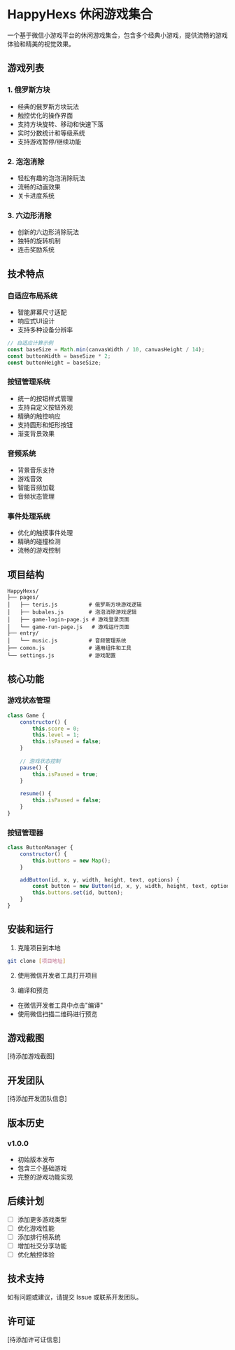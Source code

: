 # HappyHexs 休闲游戏集合

一个基于微信小游戏平台的休闲游戏集合，包含多个经典小游戏，提供流畅的游戏体验和精美的视觉效果。

## 游戏列表

### 1. 俄罗斯方块
- 经典的俄罗斯方块玩法
- 触控优化的操作界面
- 支持方块旋转、移动和快速下落
- 实时分数统计和等级系统
- 支持游戏暂停/继续功能

### 2. 泡泡消除
- 轻松有趣的泡泡消除玩法
- 流畅的动画效果
- 关卡进度系统

### 3. 六边形消除
- 创新的六边形消除玩法
- 独特的旋转机制
- 连击奖励系统

## 技术特点

### 自适应布局系统
- 智能屏幕尺寸适配
- 响应式UI设计
- 支持多种设备分辨率

```javascript
// 自适应计算示例
const baseSize = Math.min(canvasWidth / 10, canvasHeight / 14);
const buttonWidth = baseSize * 2;
const buttonHeight = baseSize;
```

### 按钮管理系统
- 统一的按钮样式管理
- 支持自定义按钮外观
- 精确的触控响应
- 支持圆形和矩形按钮
- 渐变背景效果

### 音频系统
- 背景音乐支持
- 游戏音效
- 智能音频加载
- 音频状态管理

### 事件处理系统
- 优化的触摸事件处理
- 精确的碰撞检测
- 流畅的游戏控制

## 项目结构

```
HappyHexs/
├── pages/
│   ├── teris.js          # 俄罗斯方块游戏逻辑
│   ├── bubales.js        # 泡泡消除游戏逻辑
│   ├── game-login-page.js # 游戏登录页面
│   └── game-run-page.js   # 游戏运行页面
├── entry/
│   └── music.js          # 音频管理系统
├── comon.js              # 通用组件和工具
└── settings.js           # 游戏配置
```

## 核心功能

### 游戏状态管理
```javascript
class Game {
    constructor() {
        this.score = 0;
        this.level = 1;
        this.isPaused = false;
    }
    
    // 游戏状态控制
    pause() {
        this.isPaused = true;
    }
    
    resume() {
        this.isPaused = false;
    }
}
```

### 按钮管理器
```javascript
class ButtonManager {
    constructor() {
        this.buttons = new Map();
    }

    addButton(id, x, y, width, height, text, options) {
        const button = new Button(id, x, y, width, height, text, options);
        this.buttons.set(id, button);
    }
}
```

## 安装和运行

1. 克隆项目到本地
```bash
git clone [项目地址]
```

2. 使用微信开发者工具打开项目

3. 编译和预览
- 在微信开发者工具中点击"编译"
- 使用微信扫描二维码进行预览

## 游戏截图
[待添加游戏截图]

## 开发团队
[待添加开发团队信息]

## 版本历史

### v1.0.0
- 初始版本发布
- 包含三个基础游戏
- 完整的游戏功能实现

## 后续计划
- [ ] 添加更多游戏类型
- [ ] 优化游戏性能
- [ ] 添加排行榜系统
- [ ] 增加社交分享功能
- [ ] 优化触控体验

## 技术支持
如有问题或建议，请提交 Issue 或联系开发团队。

## 许可证
[待添加许可证信息]

